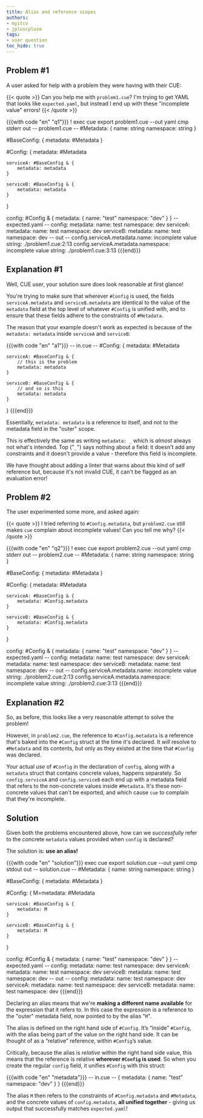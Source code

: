 ```yaml
---
title: Alias and reference scopes
authors:
- myitcv
- jpluscplusm
tags:
- user question
toc_hide: true
---
```


## Problem #1

A user asked for help with a problem they were having with their CUE:

{{< quote >}}
Can you help me with <code>problem1.cue</code>? I'm trying to get YAML that
looks like <code>expected.yaml</code>, but instead I end up with these
"incomplete value" errors!
{{< /quote >}}

{{{with code "en" "q1"}}}
! exec cue export problem1.cue --out yaml
cmp stderr out
-- problem1.cue --
#Metadata: {
	name:      string
	namespace: string
}

#BaseConfig: {
	metadata: #Metadata
}

#Config: {
	metadata: #Metadata

	serviceA: #BaseConfig & {
		metadata: metadata
	}

	serviceB: #BaseConfig & {
		metadata: metadata
	}
}

config: #Config & {
	metadata: {
		name:      "test"
		namespace: "dev"
	}
}
-- expected.yaml --
config:
  metadata:
    name: test
    namespace: dev
  serviceA:
    metadata:
      name: test
      namespace: dev
  serviceB:
    metadata:
      name: test
      namespace: dev
-- out --
config.serviceA.metadata.name: incomplete value string:
    ./problem1.cue:2:13
config.serviceA.metadata.namespace: incomplete value string:
    ./problem1.cue:3:13
{{{end}}}

## Explanation #1

Well, CUE user, your solution sure does look reasonable at first glance!

You're trying to make sure that wherever `#Config` is used, the fields
`serviceA.metadata` and `serviceB.metadata` are identical to the value of the
`metadata` field at the top level of whatever `#Config` is unified with, and
to ensure that these fields adhere to the constraints of `#Metadata`.

The reason that your example doesn't work as expected is because of the
`metadata: metadata` inside `serviceA` and `serviceB`:

{{{with code "en" "a1"}}}
-- in.cue --
#Config: {
	metadata: #Metadata

	serviceA: #BaseConfig & {
		// this is the problem
		metadata: metadata
	}

	serviceB: #BaseConfig & {
		// and so is this
		metadata: metadata
	}
}
{{{end}}}

Essentially, `metadata: metadata` is a reference to itself, and not to the
metadata field in the "outer" scope.

This is effectively the same as writing ` metadata: _ ` which is *almost*
always not what's intended. Top ("`_`") says nothing about a field: it doesn't
add any constraints and it doesn't provide a value - therefore this field is
incomplete.

We have thought about adding a linter that warns about this kind of self
reference but, because it's not invalid CUE, it can't be flagged as an
evaluation error!

## Problem #2

The user experimented some more, and asked again:

{{< quote >}}
I tried referring to <code>#Config.metadata</code>, but
<code>problem2.cue</code> still makes <code>cue</code> complain about
incomplete values! Can you tell me why?
{{< /quote >}}

{{{with code "en" "q2"}}}
! exec cue export problem2.cue --out yaml
cmp stderr out
-- problem2.cue --
#Metadata: {
	name:      string
	namespace: string
}

#BaseConfig: {
	metadata: #Metadata
}

#Config: {
	metadata: #Metadata

	serviceA: #BaseConfig & {
		metadata: #Config.metadata
	}

	serviceB: #BaseConfig & {
		metadata: #Config.metadata
	}
}

config: #Config & {
	metadata: {
		name:      "test"
		namespace: "dev"
	}
}
-- expected.yaml --
config:
  metadata:
    name: test
    namespace: dev
  serviceA:
    metadata:
      name: test
      namespace: dev
  serviceB:
    metadata:
      name: test
      namespace: dev
-- out --
config.serviceA.metadata.name: incomplete value string:
    ./problem2.cue:2:13
config.serviceA.metadata.namespace: incomplete value string:
    ./problem2.cue:3:13
{{{end}}}

## Explanation #2

So, as before, this looks like a very reasonable attempt to solve the problem!

However, in `problem2.cue`, the reference to `#Config.metadata` is a reference
that's baked into the `#Config` struct at the time it's declared. It *will*
resolve to `#Metadata` and its contents, but only as they existed at the time
that `#Config` was declared.

Your actual *use* of `#Config` in the declaration of `config`, along with a
`metadata` struct that contains concrete values, happens separately. So
`config.serviceA` and `config.serviceB` each end up with a metadata field that
refers to the non-concrete values inside `#Metadata`. It's these non-concrete
values that can't be exported, and which cause `cue` to complain that they're
incomplete.

## Solution

Given both the problems encountered above, how can we *successfully* refer to
the concrete `metadata` values provided when `config` is declared?

The solution is: **use an alias!**

{{{with code "en" "solution"}}}
exec cue export solution.cue --out yaml
cmp stdout out
-- solution.cue --
#Metadata: {
	name:      string
	namespace: string
}

#BaseConfig: {
	metadata: #Metadata
}

#Config: {
	M=metadata: #Metadata

	serviceA: #BaseConfig & {
		metadata: M
	}

	serviceB: #BaseConfig & {
		metadata: M
	}
}

config: #Config & {
	metadata: {
		name:      "test"
		namespace: "dev"
	}
}
-- expected.yaml --
config:
  metadata:
    name: test
    namespace: dev
  serviceA:
    metadata:
      name: test
      namespace: dev
  serviceB:
    metadata:
      name: test
      namespace: dev
-- out --
config:
  metadata:
    name: test
    namespace: dev
  serviceA:
    metadata:
      name: test
      namespace: dev
  serviceB:
    metadata:
      name: test
      namespace: dev
{{{end}}}

Declaring an alias means that we're **making a different name available** for
the expression that it refers to. In this case the expression is a reference to
the "outer" metadata field, now pointed to by the alias "`M`".

The alias is defined on the right hand side of `#Config`. It’s “inside” `#Config`,
with the alias being part of the value on the right hand side. It can be
thought of as a “relative” reference, within `#Config`’s value.

Critically, because the alias is *relative* within the right hand side value,
this means that the reference is relative **wherever `#Config` is used**. So
when you create the regular `config` field, it unifies `#Config` with this
struct:

{{{with code "en" "metadata"}}}
-- in.cue --
{
	metadata: {
		name:      "test"
		namespace: "dev"
	}
}
{{{end}}}

The alias `M` then refers to the constraints of `#Config.metadata` and
`#Metadata`, and the concrete values of `config.metadata`, **all unified
together** - giving us output that successfully matches `expected.yaml`!
